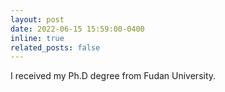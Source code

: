```yaml
---
layout: post
date: 2022-06-15 15:59:00-0400
inline: true
related_posts: false
---
```


I received my Ph.D degree from Fudan University.
